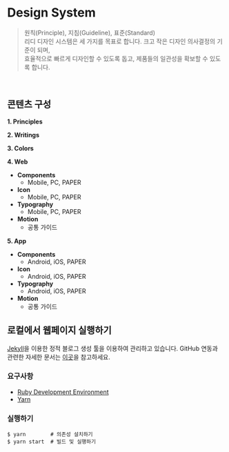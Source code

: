 # Design System

> 원칙(Principle), 지침(Guideline), 표준(Standard)<br>
리디 디자인 시스템은 세 가지를 목표로 합니다. 크고 작은 디자인 의사결정의 기준이 되며, <br>
효율적으로 빠르게 디자인할 수 있도록 돕고, 제품들의 일관성을 확보할 수 있도록 합니다.
<br>


## 콘텐츠 구성

**1. Principles**

**2. Writings**

**3. Colors**

**4. Web**

- **Components**
  - Mobile, PC, PAPER
- **Icon**
  - Mobile, PC, PAPER
- **Typography**
  - Mobile, PC, PAPER
- **Motion**
  - 공통 가이드

**5. App**

- **Components**
  - Android, iOS, PAPER
- **Icon**
  - Android, iOS, PAPER
- **Typography**
  - Android, iOS, PAPER
- **Motion**
  - 공통 가이드

## 로컬에서 웹페이지 실행하기
[Jekyll](https://jekyllrb.com)을 이용한 정적 블로그 생성 툴을 이용하여 관리하고 있습니다.
GitHub 연동과 관련한 자세한 문서는 [이곳](https://help.github.com/articles/using-jekyll-as-a-static-site-generator-with-github-pages)을 참고하세요.  

### 요구사항
- [Ruby Development Environment](https://jekyllrb.com/docs/installation)
- [Yarn](https://yarnpkg.com)

### 실행하기
```shell
$ yarn        # 의존성 설치하기
$ yarn start  # 빌드 및 실행하기
```
